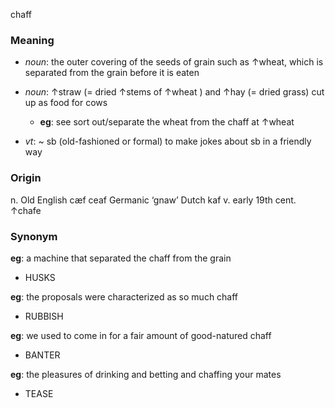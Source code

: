 chaff
### Meaning
+ _noun_: the outer covering of the seeds of grain such as ↑wheat, which is separated from the grain before it is eaten
+ _noun_: ↑straw (= dried ↑stems of ↑wheat ) and ↑hay (= dried grass) cut up as food for cows
	+ __eg__: see sort out/separate the wheat from the chaff at ↑wheat

+ _vt_: ~ sb (old-fashioned or formal) to make jokes about sb in a friendly way

### Origin

n. Old English cæf ceaf Germanic ‘gnaw’ Dutch kaf
v. early 19th cent. ↑chafe

### Synonym

__eg__: a machine that separated the chaff from the grain

+ HUSKS

__eg__: the proposals were characterized as so much chaff

+ RUBBISH 

__eg__: we used to come in for a fair amount of good-natured chaff

+ BANTER

__eg__: the pleasures of drinking and betting and chaffing your mates

+ TEASE


